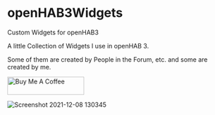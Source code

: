 # openHAB3Widgets
Custom Widgets for openHAB3

A little Collection of Widgets I use in openHAB 3. 

Some of them are created by People in the Forum, etc. and some are created by me.

<a href="https://www.buymeacoffee.com/BangerTECH" target="_blank"><img src="https://cdn.buymeacoffee.com/buttons/default-orange.png" alt="Buy Me A Coffee" height="41" width="174"></a>


![Screenshot 2021-12-08 130345](https://user-images.githubusercontent.com/73241309/145213176-20b8d8c4-f821-4505-bd6b-a35a2a36c43c.png)

